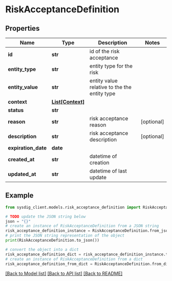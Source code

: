 # RiskAcceptanceDefinition


## Properties

Name | Type | Description | Notes
------------ | ------------- | ------------- | -------------
**id** | **str** | id of the risk acceptance | 
**entity_type** | **str** | entity type for the risk | 
**entity_value** | **str** | entity value relative to the the entity type | 
**context** | [**List[Context]**](Context.md) |  | 
**status** | **str** |  | 
**reason** | **str** | risk acceptance reason | [optional] 
**description** | **str** | risk acceptance description | [optional] 
**expiration_date** | **date** |  | 
**created_at** | **str** | datetime of creation | 
**updated_at** | **str** | datetime of last update | 

## Example

```python
from sysdig_client.models.risk_acceptance_definition import RiskAcceptanceDefinition

# TODO update the JSON string below
json = "{}"
# create an instance of RiskAcceptanceDefinition from a JSON string
risk_acceptance_definition_instance = RiskAcceptanceDefinition.from_json(json)
# print the JSON string representation of the object
print(RiskAcceptanceDefinition.to_json())

# convert the object into a dict
risk_acceptance_definition_dict = risk_acceptance_definition_instance.to_dict()
# create an instance of RiskAcceptanceDefinition from a dict
risk_acceptance_definition_from_dict = RiskAcceptanceDefinition.from_dict(risk_acceptance_definition_dict)
```
[[Back to Model list]](../README.md#documentation-for-models) [[Back to API list]](../README.md#documentation-for-api-endpoints) [[Back to README]](../README.md)


